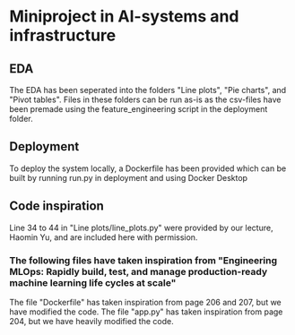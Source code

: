 # Miniproject in AI-systems and infrastructure
## EDA
The EDA has been seperated into the folders "Line plots", "Pie charts", and "Pivot tables". Files in these folders can be run as-is as the csv-files have been premade using the feature_engineering script in the deployment folder.

## Deployment
To deploy the system locally, a Dockerfile has been provided which can be built by running run.py in deployment and using Docker Desktop 

## Code inspiration
Line 34 to 44 in "Line plots/line_plots.py" were provided by our lecture, Haomin Yu, and are included here with permission.

### The following files have taken inspiration from "Engineering MLOps: Rapidly build, test, and manage production-ready machine learning life cycles at scale"
The file "Dockerfile" has taken inspiration from page 206 and 207, but we have modified the code.
The file "app.py" has taken inspiration from page 204, but we have heavily modified the code.